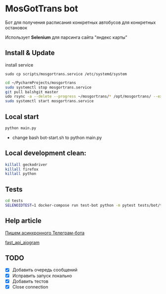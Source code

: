 # MosGotTrans bot
Бот для получения расписания конкретных автобусов для конкретных остановок

Использует **Selenium** для парсинга сайта "яндекс карты" 

## Install & Update

install service

    sudo cp scripts/mosgortrans.service /etc/systemd/system

```bash
cd ~/PycharmProjects/mosgortrans
sudo systemctl stop mosgortrans.service
git pull balshgit master
udo rsync -a --delete --progress ~/mosgortrans/* /opt/mosgortrans/ --exclude .git
sudo systemctl start mosgortrans.service
```

## Local start
```bash
python main.py
```

- change bash bot-start.sh to python main.py

## Local development clean:

```bash
killall geckodriver
killall firefox
killall python
```

## Tests

```bash
cd tests
SELENOIDTEST=1 docker-compose run test-bot python -m pytest tests/bot/test_bot_selenoid.py::test_selenoid_text -vv
```

## Help article

[Пишем асинхронного Телеграм-бота](https://habr.com/ru/company/kts/blog/598575/)

[fast_api_aiogram](https://programtalk.com/vs4/python/daya0576/he-weather-bot/telegram_bot/dependencies.py/)

## TODO

- [x] Добавить очередь сообщений
- [x] Исправить запуск локально
- [x] Добавить тестов
- [x] Close connection
